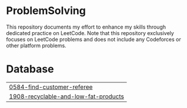 # ProblemSolving
This repository documents my effort to enhance my skills through dedicated practice on LeetCode.
Note that this repository exclusively focuses on LeetCode problems and does not include any Codeforces or other platform problems.


# Database
|  |
| ------- |
| [0584-find-customer-referee](https://github.com/andrewayyman/ProblemSolving/tree/master/0584-find-customer-referee) |
| [1908-recyclable-and-low-fat-products](https://github.com/andrewayyman/ProblemSolving/tree/master/1908-recyclable-and-low-fat-products) |